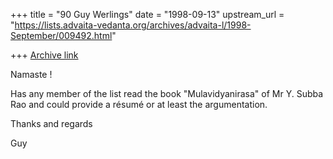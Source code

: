 +++
title = "90 Guy Werlings"
date = "1998-09-13"
upstream_url = "https://lists.advaita-vedanta.org/archives/advaita-l/1998-September/009492.html"

+++
[Archive link](https://lists.advaita-vedanta.org/archives/advaita-l/1998-September/009492.html)

Namaste !

Has any member of the list read the book "Mulavidyanirasa" of Mr Y.
Subba Rao and could provide a résumé or at least the argumentation.

Thanks and regards

Guy

